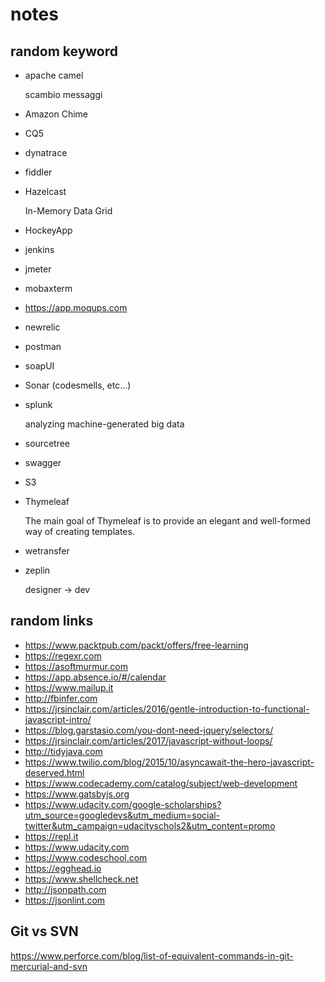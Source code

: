 # notes

## random keyword
+ apache camel

  scambio messaggi
+ Amazon Chime
+ CQ5
+ dynatrace
+ fiddler
+ Hazelcast

  In-Memory Data Grid
+ HockeyApp
+ jenkins
+ jmeter
+ mobaxterm
+ https://app.moqups.com
+ newrelic
+ postman
+ soapUI
+ Sonar (codesmells, etc...)
+ splunk

  analyzing machine-generated big data
+ sourcetree
+ swagger
+ S3
+ Thymeleaf

  The main goal of Thymeleaf is to provide an elegant and well-formed way of creating templates.
+ wetransfer
+ zeplin

  designer -> dev

## random links
+ https://www.packtpub.com/packt/offers/free-learning
+ https://regexr.com
+ https://asoftmurmur.com
+ https://app.absence.io/#/calendar
+ https://www.mailup.it
+ http://fbinfer.com
+ https://jrsinclair.com/articles/2016/gentle-introduction-to-functional-javascript-intro/
+ https://blog.garstasio.com/you-dont-need-jquery/selectors/
+ https://jrsinclair.com/articles/2017/javascript-without-loops/
+ http://tidyjava.com
+ https://www.twilio.com/blog/2015/10/asyncawait-the-hero-javascript-deserved.html
+ https://www.codecademy.com/catalog/subject/web-development
+ https://www.gatsbyjs.org
+ https://www.udacity.com/google-scholarships?utm_source=googledevs&utm_medium=social-twitter&utm_campaign=udacityschols2&utm_content=promo
+ https://repl.it
+ https://www.udacity.com
+ https://www.codeschool.com
+ https://egghead.io
+ https://www.shellcheck.net
+ http://jsonpath.com
+ https://jsonlint.com

## Git vs SVN

https://www.perforce.com/blog/list-of-equivalent-commands-in-git-mercurial-and-svn
